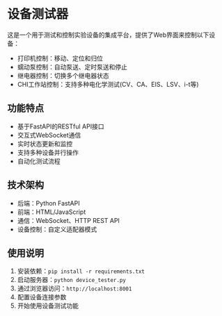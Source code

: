 # 设备测试器

这是一个用于测试和控制实验设备的集成平台，提供了Web界面来控制以下设备：

- 打印机控制：移动、定位和归位
- 蠕动泵控制：自动泵送、定时泵送和停止
- 继电器控制：切换多个继电器状态
- CHI工作站控制：支持多种电化学测试(CV、CA、EIS、LSV、i-t等)

## 功能特点

- 基于FastAPI的RESTful API接口
- 交互式WebSocket通信
- 实时状态更新和监控
- 支持多种设备并行操作
- 自动化测试流程

## 技术架构

- 后端：Python FastAPI
- 前端：HTML/JavaScript
- 通信：WebSocket、HTTP REST API
- 设备控制：自定义适配器模式

## 使用说明

1. 安装依赖：`pip install -r requirements.txt`
2. 启动服务器：`python device_tester.py`
3. 通过浏览器访问：`http://localhost:8001`
4. 配置设备连接参数
5. 开始使用设备测试功能 